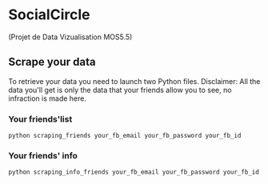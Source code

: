 # SocialCircle
(Projet de Data Vizualisation MOS5.5)

## Scrape your data
To retrieve your data you need to launch two Python files.
Disclaimer: All the data you'll get is only the data that your friends allow you to see, no infraction is made here.

### Your friends'list
```
python scraping_friends your_fb_email your_fb_password your_fb_id
```

### Your friends' info
```
python scraping_info_friends your_fb_email your_fb_password your_fb_id
```


